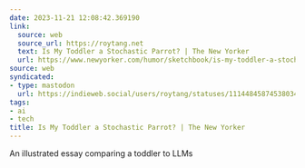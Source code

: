 ```yaml
---
date: 2023-11-21 12:08:42.369190
link:
  source: web
  source_url: https://roytang.net
  text: Is My Toddler a Stochastic Parrot? | The New Yorker
  url: https://www.newyorker.com/humor/sketchbook/is-my-toddler-a-stochastic-parrot
source: web
syndicated:
- type: mastodon
  url: https://indieweb.social/users/roytang/statuses/111448458745380341
tags:
- ai
- tech
title: Is My Toddler a Stochastic Parrot? | The New Yorker
---
```


An illustrated essay comparing a toddler to LLMs